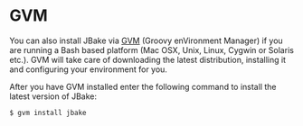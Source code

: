 # GVM

You can also install JBake via [GVM](http://gvmtool.net) (Groovy enVironment Manager) if you are running a Bash based platform (Mac OSX, Unix, Linux, Cygwin or Solaris etc.).
GVM will take care of downloading the latest distribution, installing it and configuring your environment for you.


After you have GVM installed enter the following command to install the latest version of JBake:


    $ gvm install jbake
